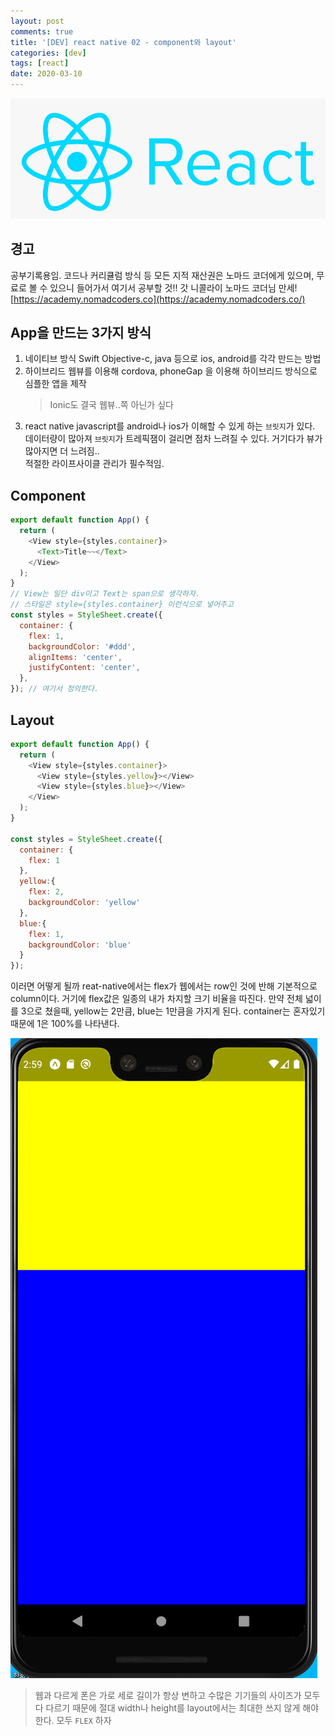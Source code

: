 ```yaml
---
layout: post
comments: true
title: '[DEV] react native 02 - component와 layout'
categories: [dev]
tags: [react]
date: 2020-03-10
---
```

![headerimg](/assets/img/subcate/react.png)

## 경고
공부기록용임.
코드나 커리큘럼 방식 등 모든 지적 재산권은 노마드 코더에게 있으며,
무료로 볼 수 있으니 들어가서 여기서 공부할 것!!
갓 니콜라이 노마드 코더님 만세!
[https://academy.nomadcoders.co](https://academy.nomadcoders.co/)


## App을 만드는 3가지 방식  
1. 네이티브 방식
    Swift Objective-c, java 등으로 ios, android를 각각 만드는 방법  
2. 하이브리드
    웹뷰를 이용해 cordova, phoneGap 을 이용해 하이브리드 방식으로 심플한 앱을 제작  
    > Ionic도 결국 웹뷰..쪽 아닌가 싶다
3. react native
    javascript를 android나 ios가 이해할 수 있게 하는 `브릿지`가 있다.  
    데이터량이 많아져 `브릿지`가 트레픽잼이 걸리면 점차 느려질 수 있다. 거기다가 뷰가 많아지면 더 느려짐..  
    적절한 라이프사이클 관리가 필수적임.


## Component  
~~~javascript
export default function App() {
  return (
    <View style={styles.container}>
      <Text>Title~~</Text>
    </View>
  );
}
// View는 일단 div이고 Text는 span으로 생각하자.
// 스타일은 style={styles.container} 이런식으로 넣어주고
const styles = StyleSheet.create({
  container: {
    flex: 1,
    backgroundColor: '#ddd',
    alignItems: 'center',
    justifyContent: 'center',
  },
}); // 여기서 정의한다.
~~~



## Layout  
~~~javascript
export default function App() {
  return (
    <View style={styles.container}>
      <View style={styles.yellow}></View>
      <View style={styles.blue}></View>
    </View>
  );
}

const styles = StyleSheet.create({
  container: {
    flex: 1
  },
  yellow:{
    flex: 2,
    backgroundColor: 'yellow'
  },
  blue:{
    flex: 1,
    backgroundColor: 'blue'
  }
});
~~~  
이러면 어떻게 될까 reat-native에서는 flex가 웹에서는 row인 것에 반해 기본적으로 column이다. 거기에 flex값은 일종의 내가 차지할 크기 비율을 따진다.
만약 전체 넓이를 3으로 쳤을때, yellow는 2만큼, blue는 1만큼을 가지게 된다.
container는 혼자있기 때문에 1은 100%를 나타낸다.  

![image](/assets/img/post/react_native/Screenshot_4.png)  

> 웹과 다르게 폰은 가로 세로 길이가 항상 변하고 수많은 기기들의 사이즈가 모두다 다르기 때문에 절대 width나 height를 layout에서는 최대한 쓰지 않게 해야한다. 모두 `FLEX` 하자